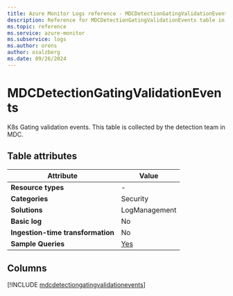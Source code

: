 ```yaml
---
title: Azure Monitor Logs reference - MDCDetectionGatingValidationEvents
description: Reference for MDCDetectionGatingValidationEvents table in Azure Monitor Logs.
ms.topic: reference
ms.service: azure-monitor
ms.subservice: logs
ms.author: orens
author: osalzberg
ms.date: 09/26/2024
---
```


# MDCDetectionGatingValidationEvents

K8s Gating validation events. This table is collected by the detection team in MDC.


## Table attributes

|Attribute|Value|
|---|---|
|**Resource types**|-|
|**Categories**|Security|
|**Solutions**| LogManagement|
|**Basic log**|No|
|**Ingestion-time transformation**|No|
|**Sample Queries**|[Yes](/azure/azure-monitor/reference/queries/mdcdetectiongatingvalidationevents)|



## Columns
  
[!INCLUDE [mdcdetectiongatingvalidationevents](~/reusable-content/ce-skilling/azure/includes/azure-monitor/reference/tables/mdcdetectiongatingvalidationevents-include.md)]
